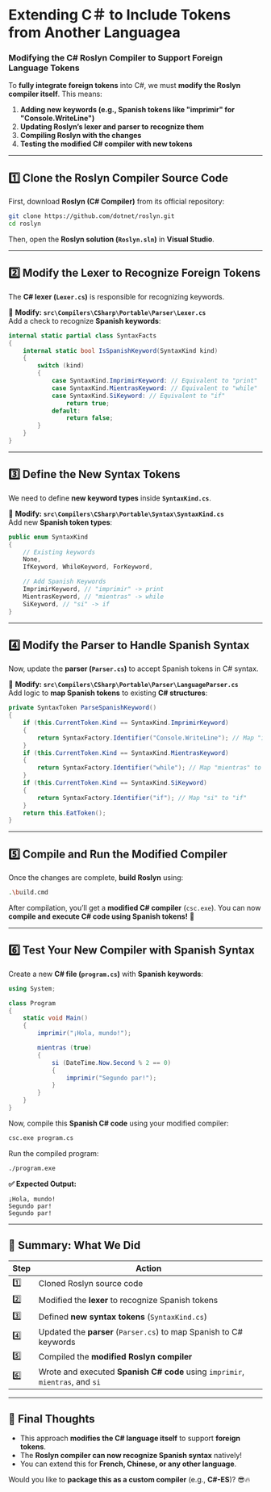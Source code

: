 # Extending C＃ to Include Tokens from Another Languagea

### **Modifying the C# Roslyn Compiler to Support Foreign Language Tokens**
To **fully integrate foreign tokens** into C#, we must **modify the Roslyn compiler itself**. This means:

1. **Adding new keywords (e.g., Spanish tokens like "imprimir" for "Console.WriteLine")**  
2. **Updating Roslyn’s lexer and parser to recognize them**  
3. **Compiling Roslyn with the changes**  
4. **Testing the modified C# compiler with new tokens**  

---

## **1️⃣ Clone the Roslyn Compiler Source Code**
First, download **Roslyn (C# Compiler)** from its official repository:

```bash
git clone https://github.com/dotnet/roslyn.git
cd roslyn
```

Then, open the **Roslyn solution (`Roslyn.sln`)** in **Visual Studio**.

---

## **2️⃣ Modify the Lexer to Recognize Foreign Tokens**
The **C# lexer (`Lexer.cs`)** is responsible for recognizing keywords.

📌 **Modify: `src\Compilers\CSharp\Portable\Parser\Lexer.cs`**  
Add a check to recognize **Spanish keywords**:

```csharp
internal static partial class SyntaxFacts
{
    internal static bool IsSpanishKeyword(SyntaxKind kind)
    {
        switch (kind)
        {
            case SyntaxKind.ImprimirKeyword: // Equivalent to "print"
            case SyntaxKind.MientrasKeyword: // Equivalent to "while"
            case SyntaxKind.SiKeyword: // Equivalent to "if"
                return true;
            default:
                return false;
        }
    }
}
```

---

## **3️⃣ Define the New Syntax Tokens**
We need to define **new keyword types** inside **`SyntaxKind.cs`**.

📌 **Modify: `src\Compilers\CSharp\Portable\Syntax\SyntaxKind.cs`**  
Add new **Spanish token types**:

```csharp
public enum SyntaxKind
{
    // Existing keywords
    None,
    IfKeyword, WhileKeyword, ForKeyword,

    // Add Spanish Keywords
    ImprimirKeyword, // "imprimir" -> print
    MientrasKeyword, // "mientras" -> while
    SiKeyword, // "si" -> if
}
```

---

## **4️⃣ Modify the Parser to Handle Spanish Syntax**
Now, update the **parser (`Parser.cs`)** to accept Spanish tokens in C# syntax.

📌 **Modify: `src\Compilers\CSharp\Portable\Parser\LanguageParser.cs`**  
Add logic to **map Spanish tokens** to existing **C# structures**:

```csharp
private SyntaxToken ParseSpanishKeyword()
{
    if (this.CurrentToken.Kind == SyntaxKind.ImprimirKeyword)
    {
        return SyntaxFactory.Identifier("Console.WriteLine"); // Map "imprimir" to "Console.WriteLine"
    }
    if (this.CurrentToken.Kind == SyntaxKind.MientrasKeyword)
    {
        return SyntaxFactory.Identifier("while"); // Map "mientras" to "while"
    }
    if (this.CurrentToken.Kind == SyntaxKind.SiKeyword)
    {
        return SyntaxFactory.Identifier("if"); // Map "si" to "if"
    }
    return this.EatToken();
}
```

---

## **5️⃣ Compile and Run the Modified Compiler**
Once the changes are complete, **build Roslyn** using:

```bash
.\build.cmd
```

After compilation, you’ll get a **modified C# compiler** (`csc.exe`). You can now **compile and execute C# code using Spanish tokens!** 🚀

---

## **6️⃣ Test Your New Compiler with Spanish Syntax**
Create a new **C# file (`program.cs`)** with **Spanish keywords**:

```csharp
using System;

class Program
{
    static void Main()
    {
        imprimir("¡Hola, mundo!");

        mientras (true)
        {
            si (DateTime.Now.Second % 2 == 0)
            {
                imprimir("Segundo par!");
            }
        }
    }
}
```

Now, compile this **Spanish C# code** using your modified compiler:

```bash
csc.exe program.cs
```

Run the compiled program:

```bash
./program.exe
```

**✅ Expected Output:**
```plaintext
¡Hola, mundo!
Segundo par!
Segundo par!
```

---

## **📌 Summary: What We Did**
| Step | Action |
|------|--------|
| 1️⃣ | Cloned Roslyn source code |
| 2️⃣ | Modified the **lexer** to recognize Spanish tokens |
| 3️⃣ | Defined **new syntax tokens** (`SyntaxKind.cs`) |
| 4️⃣ | Updated the **parser** (`Parser.cs`) to map Spanish to C# keywords |
| 5️⃣ | Compiled the **modified Roslyn compiler** |
| 6️⃣ | Wrote and executed **Spanish C# code** using `imprimir`, `mientras`, and `si` |

---

## **🚀 Final Thoughts**
- This approach **modifies the C# language itself** to support **foreign tokens**.  
- The **Roslyn compiler can now recognize Spanish syntax** natively!  
- You can extend this for **French, Chinese, or any other language**.  

Would you like to **package this as a custom compiler** (e.g., **C#-ES**)? 😎🔥
